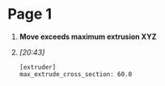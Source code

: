 # Page 1



1. **Move exceeds maximum extrusion XYZ**
2.  _\[_20:43_]_

    ```
    [extruder]
    max_extrude_cross_section: 60.0
    ```
